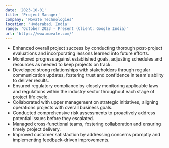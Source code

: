 ```yaml
---
date: '2023-10-01'
title: 'Project Manager'
company: 'Movate Technologies'
location: 'Hyderabad, India'
range: 'October 2023 - Present (Client: Google India)'
url: 'https://www.movate.com/'
---
```


- Enhanced overall project success by conducting thorough post-project evaluations and incorporating lessons learned into future efforts.
- Monitored progress against established goals, adjusting schedules and resources as needed to keep projects on track.
- Developed strong relationships with stakeholders through regular communication updates, fostering trust and confidence in team's ability to deliver results.
- Ensured regulatory compliance by closely monitoring applicable laws and regulations within the industry sector throughout each stage of project life cycle.
- Collaborated with upper management on strategic initiatives, aligning operations projects with overall business goals.
- Conducted comprehensive risk assessments to proactively address potential issues before they escalated.
- Managed cross-functional teams, fostering collaboration and ensuring timely project delivery.
- Improved customer satisfaction by addressing concerns promptly and implementing feedback-driven improvements.
